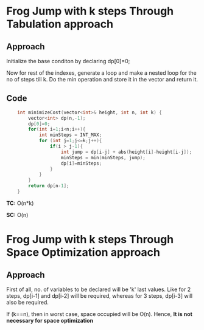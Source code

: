 # Frog Jump with k steps Through Tabulation approach

## Approach

Initialize the base conditon by declaring dp[0]=0;

Now for rest of the indexes, generate a loop and make a nested loop for the no of steps till k. Do the min operation and store it in the vector and return it.

## Code

```c++
    int minimizeCost(vector<int>& height, int n, int k) {
        vector<int> dp(n,-1);
        dp[0]=0;
        for(int i=1;i<n;i++){
            int minSteps = INT_MAX;
            for (int j=1;j<=k;j++){
                if(i > j-1){
                    int jump = dp[i-j] + abs(height[i]-height[i-j]);
                    minSteps = min(minSteps, jump);
                    dp[i]=minSteps;
                }
            }
        }
        return dp[n-1];
    }
```

**TC:** O(n\*k)

**SC:** O(n)

# Frog Jump with k steps Through Space Optimization approach

## Approach

First of all, no. of variables to be declared will be 'k' last values. Like for 2 steps, dp[i-1] and dp[i-2] will be required, whereas for 3 steps, dp[i-3] will also be required.

If (k==n), then in worst case, space occupied will be O(n). Hence, **It is not necessary for space optimization**
